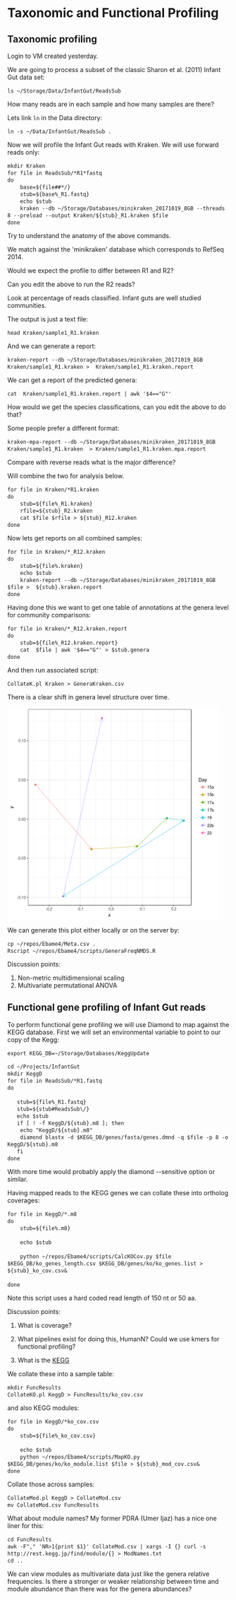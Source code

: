 # Taxonomic and Functional Profiling


## Taxonomic profiling

Login to VM created yesterday.

We are going to process a subset of the classic Sharon et al. (2011) Infant Gut data set:
```
ls ~/Storage/Data/InfantGut/ReadsSub
```

How many reads are in each sample and how many samples are there?

Lets link `ln` in the Data directory:
```
ln -s ~/Data/InfantGut/ReadsSub .
```

Now we will profile the Infant Gut reads with Kraken. We will use forward reads only:

```
mkdir Kraken
for file in ReadsSub/*R1*fastq
do
    base=${file##*/}
    stub=${base%_R1.fastq}
    echo $stub
    kraken --db ~/Storage/Databases/minikraken_20171019_8GB --threads 8 --preload --output Kraken/${stub}_R1.kraken $file
done
```


Try to understand the anatomy of the above commands.

We match against the 'minikraken' database which corresponds to RefSeq 2014.

Would we expect the profile to differ between R1 and R2?

Can you edit the above to run the R2 reads?

Look at percentage of reads classified. Infant guts are well studied communities.


The output is just a text file:

```
head Kraken/sample1_R1.kraken
```

And we can generate a report:

```
kraken-report --db ~/Storage/Databases/minikraken_20171019_8GB  Kraken/sample1_R1.kraken >  Kraken/sample1_R1.kraken.report
```

We can get a report of the predicted genera:
```
cat  Kraken/sample1_R1.kraken.report | awk '$4=="G"'
```

How would we get the species classifications, can you edit the above to do that?

Some people prefer a different format:
```
kraken-mpa-report --db ~/Storage/Databases/minikraken_20171019_8GB  Kraken/sample1_R1.kraken  > Kraken/sample1_R1.kraken.mpa.report
```

Compare with reverse reads what is the major difference?

Will combine the two for analysis below.

```
for file in Kraken/*R1.kraken
do
    stub=${file%_R1.kraken}
    rfile=${stub}_R2.kraken
    cat $file $rfile > ${stub}_R12.kraken
done
```


Now lets get reports on all combined samples:
```
for file in Kraken/*_R12.kraken
do
    stub=${file%.kraken}
    echo $stub
    kraken-report --db ~/Storage/Databases/minikraken_20171019_8GB $file >  ${stub}.kraken.report
done
```

Having done this we want to get one table of annotations at the genera level for community comparisons:

```
for file in Kraken/*_R12.kraken.report
do
    stub=${file%_R12.kraken.report}
    cat  $file | awk '$4=="G"' > $stub.genera
done
```

And then run associated script:
```
CollateK.pl Kraken > GeneraKraken.csv
```
There is a clear shift in genera level structure over time.

![Kraken Genera NMDS](./Figures/GeneraKNMDS.png)


We can generate this plot either locally or on the server by:

```
cp ~/repos/Ebame4/Meta.csv .
Rscript ~/repos/Ebame4/scripts/GeneraFreqNMDS.R 
```


Discussion points:
1. Non-metric multidimensional scaling
2. Multivariate permutational ANOVA

<a name="functionalprofiling"/>


## Functional gene profiling of Infant Gut reads

To perform functional gene profiling we will use Diamond to map against the KEGG database. 
First we will set an environmental variable to point to our copy of the Kegg:
```
export KEGG_DB=~/Storage/Databases/KeggUpdate
```
```
cd ~/Projects/InfantGut
mkdir KeggD
for file in ReadsSub/*R1.fastq
do 
   
   stub=${file%_R1.fastq}
   stub=${stub#ReadsSub\/}
   echo $stub
   if [ ! -f KeggD/${stub}.m8 ]; then
    echo "KeggD/${stub}.m8"
    diamond blastx -d $KEGG_DB/genes/fasta/genes.dmnd -q $file -p 8 -o KeggD/${stub}.m8
   fi
done
```

With more time would probably apply the diamond --sensitive option or similar.

Having mapped reads to the KEGG genes we can collate these into ortholog coverages:
```
for file in KeggD/*.m8
do
    stub=${file%.m8}

    echo $stub
    
    python ~/repos/Ebame4/scripts/CalcKOCov.py $file $KEGG_DB/ko_genes_length.csv $KEGG_DB/genes/ko/ko_genes.list > ${stub}_ko_cov.csv&

done

```

Note this script uses a hard coded read length of 150 nt or 50 aa.

Discussion points:

1. What is coverage?

2. What pipelines exist for doing this, HumanN? Could we use kmers for functional profiling?

3. What is the [KEGG](http://www.genome.jp/kegg/pathway.html)

We collate these into a sample table:
```
mkdir FuncResults
CollateKO.pl KeggD > FuncResults/ko_cov.csv
```

and also KEGG modules:
```
for file in KeggD/*ko_cov.csv
do
    stub=${file%_ko_cov.csv}

    echo $stub
    python ~/repos/Ebame4/scripts/MapKO.py $KEGG_DB/genes/ko/ko_module.list $file > ${stub}_mod_cov.csv& 
done
```

Collate those across samples:
```
CollateMod.pl KeggD > CollateMod.csv
mv CollateMod.csv FuncResults
```

What about module names? My former PDRA (Umer Ijaz) has a nice one liner for this:

```
cd FuncResults
awk -F"," 'NR>1{print $1}' CollateMod.csv | xargs -I {} curl -s http://rest.kegg.jp/find/module/{} > ModNames.txt
cd ..
```

We can view modules as multivariate data just like the genera relative frequencies. Is there a stronger or weaker relationship between time and module abundance than there was 
for the genera abundances?
